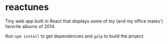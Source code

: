 # reactunes

Tiny web app built in React that displays some of my (and my office mates') favorite albums of 2014.

Run `npm install` to get dependencies and `gulp` to build the project.
